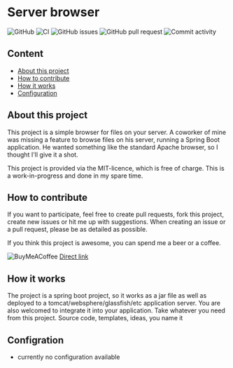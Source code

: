 # Server browser

![GitHub](https://img.shields.io/github/license/Cuupa/server_browser) ![CI](https://github.com/Cuupa/server_browser/workflows/CI/badge.svg) ![GitHub issues](https://img.shields.io/github/issues-raw/Cuupa/server_browser) ![GitHub pull request](https://img.shields.io/github/issues-pr-raw/Cuupa/server_browser) ![Commit activity](https://img.shields.io/github/commit-activity/m/cuupa/server_browser)

## Content

- [About this project](https://github.com/Cuupa/server_browser#about-this-project)
- [How to contribute](https://github.com/Cuupa/server_browser#how-to-contribute)
- [How it works](https://github.com/Cuupa/server_browser#how-it-works)
- [Configuration](https://github.com/Cuupa/server_browser#configuration)

## About this project

This project is a simple browser for files on your server. A coworker of mine was missing a feature to browse files on
his server, running a Spring Boot application. He wanted something like the standard Apache browser, so I thought I'll
give it a shot.

This project is provided via the MIT-licence, which is free of charge. This is a work-in-progress and done in my spare
time.

## How to contribute

If you want to participate, feel free to create pull requests, fork this project, create new issues or hit me up with
suggestions. When creating an issue or a pull request, please be as detailed as possible.

If you think this project is awesome, you can spend me a beer or a coffee.

![BuyMeACoffee](https://img.shields.io/badge/Support%20%20me-Buy%20me%20a%20coffee-success?logo=buymeacoffee&link=https://buymeacoff.ee/Cuupa)
[Direct link](https://buymeacoff.ee/Cuupa)

## How it works

The project is a spring boot project, so it works as a jar file as well as deployed to a tomcat/websphere/glassfish/etc
application server. You are also welcomed to integrate it into your application. Take whatever you need from this
project. Source code, templates, ideas, you name it

## Configration

- currently no configuration available